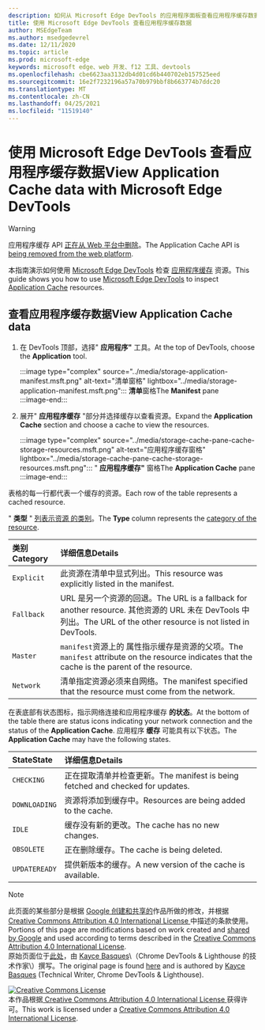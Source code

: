 ```yaml
---
description: 如何从 Microsoft Edge DevTools 的应用程序面板查看应用程序缓存数据。
title: 使用 Microsoft Edge DevTools 查看应用程序缓存数据
author: MSEdgeTeam
ms.author: msedgedevrel
ms.date: 12/11/2020
ms.topic: article
ms.prod: microsoft-edge
keywords: microsoft edge、web 开发、f12 工具、devtools
ms.openlocfilehash: cbe6623aa3132db4d01cd6b440702eb157525eed
ms.sourcegitcommit: 16e2f7232196a57a70b979bbf8b663774b7ddc20
ms.translationtype: MT
ms.contentlocale: zh-CN
ms.lasthandoff: 04/25/2021
ms.locfileid: "11519140"
---
```

<!-- Copyright Kayce Basques 

   Licensed under the Apache License, Version 2.0 (the "License");
   you may not use this file except in compliance with the License.
   You may obtain a copy of the License at

       https://www.apache.org/licenses/LICENSE-2.0

   Unless required by applicable law or agreed to in writing, software
   distributed under the License is distributed on an "AS IS" BASIS,
   WITHOUT WARRANTIES OR CONDITIONS OF ANY KIND, either express or implied.
   See the License for the specific language governing permissions and
   limitations under the License.  -->  

# <a name="view-application-cache-data-with-microsoft-edge-devtools"></a><span data-ttu-id="77779-104">使用 Microsoft Edge DevTools 查看应用程序缓存数据</span><span class="sxs-lookup"><span data-stu-id="77779-104">View Application Cache data with Microsoft Edge DevTools</span></span>  

> [!WARNING]
> <span data-ttu-id="77779-105">应用程序缓存 API [正在从 Web 平台中删除][HTMLStandardOfflineWebApplications]。</span><span class="sxs-lookup"><span data-stu-id="77779-105">The Application Cache API is [being removed from the web platform][HTMLStandardOfflineWebApplications].</span></span>  

<span data-ttu-id="77779-106">本指南演示如何使用 [Microsoft Edge DevTools][MicrosoftEdgeDevTools] 检查 [应用程序缓存][MDNWebAPIsWindowApplicationCache] 资源。</span><span class="sxs-lookup"><span data-stu-id="77779-106">This guide shows you how to use [Microsoft Edge DevTools][MicrosoftEdgeDevTools] to inspect [Application Cache][MDNWebAPIsWindowApplicationCache] resources.</span></span>  

## <a name="view-application-cache-data"></a><span data-ttu-id="77779-107">查看应用程序缓存数据</span><span class="sxs-lookup"><span data-stu-id="77779-107">View Application Cache data</span></span>  

1.  <span data-ttu-id="77779-108">在 DevTools 顶部，选择" **应用程序"** 工具。</span><span class="sxs-lookup"><span data-stu-id="77779-108">At the top of DevTools, choose the **Application** tool.</span></span>  
    
    :::image type="complex" source="../media/storage-application-manifest.msft.png" alt-text="清单窗格" lightbox="../media/storage-application-manifest.msft.png":::
       <span data-ttu-id="77779-110">**清单**窗格</span><span class="sxs-lookup"><span data-stu-id="77779-110">The **Manifest** pane</span></span>  
    :::image-end:::  

1.  <span data-ttu-id="77779-111">展开" **应用程序缓存** "部分并选择缓存以查看资源。</span><span class="sxs-lookup"><span data-stu-id="77779-111">Expand the **Application Cache** section and choose a cache to view the resources.</span></span>  
    
    :::image type="complex" source="../media/storage-cache-pane-cache-storage-resources.msft.png" alt-text="应用程序缓存窗格" lightbox="../media/storage-cache-pane-cache-storage-resources.msft.png":::
       <span data-ttu-id="77779-113">" **应用程序缓存"** 窗格</span><span class="sxs-lookup"><span data-stu-id="77779-113">The **Application Cache** pane</span></span>  
    :::image-end:::  

<span data-ttu-id="77779-114">表格的每一行都代表一个缓存的资源。</span><span class="sxs-lookup"><span data-stu-id="77779-114">Each row of the table represents a cached resource.</span></span>  

<span data-ttu-id="77779-115">" **类型** " [列表示资源 的类别][MDNHTMLResourcesInAnApplicationCache]。</span><span class="sxs-lookup"><span data-stu-id="77779-115">The **Type** column represents the [category of the resource][MDNHTMLResourcesInAnApplicationCache].</span></span>  

| <span data-ttu-id="77779-116">类别</span><span class="sxs-lookup"><span data-stu-id="77779-116">Category</span></span> | <span data-ttu-id="77779-117">详细信息</span><span class="sxs-lookup"><span data-stu-id="77779-117">Details</span></span> |  
|:--- |:--- |  
| `Explicit` | <span data-ttu-id="77779-118">此资源在清单中显式列出。</span><span class="sxs-lookup"><span data-stu-id="77779-118">This resource was explicitly listed in the manifest.</span></span> |  
| `Fallback` | <span data-ttu-id="77779-119">URL 是另一个资源的回退。</span><span class="sxs-lookup"><span data-stu-id="77779-119">The URL is a fallback for another resource.</span></span>  <span data-ttu-id="77779-120">其他资源的 URL 未在 DevTools 中列出。</span><span class="sxs-lookup"><span data-stu-id="77779-120">The URL of the other resource is not listed in DevTools.</span></span> |  
| `Master` | <span data-ttu-id="77779-121">`manifest`资源上的 属性指示缓存是资源的父项。</span><span class="sxs-lookup"><span data-stu-id="77779-121">The `manifest` attribute on the resource indicates that the cache is the parent of the resource.</span></span> |  
| `Network` | <span data-ttu-id="77779-122">清单指定资源必须来自网络。</span><span class="sxs-lookup"><span data-stu-id="77779-122">The manifest specified that the resource must come from the network.</span></span> |  

<!--todo:  replace "Master" phrasing if possible.  -->  

<span data-ttu-id="77779-123">在表底部有状态图标，指示网络连接和应用程序缓存 **的状态**。</span><span class="sxs-lookup"><span data-stu-id="77779-123">At the bottom of the table there are status icons indicating your network connection and the status of the **Application Cache**.</span></span>  <span data-ttu-id="77779-124">应用程序 **缓存** 可能具有以下状态。</span><span class="sxs-lookup"><span data-stu-id="77779-124">The **Application Cache** may have the following states.</span></span>  

| <span data-ttu-id="77779-125">State</span><span class="sxs-lookup"><span data-stu-id="77779-125">State</span></span> | <span data-ttu-id="77779-126">详细信息</span><span class="sxs-lookup"><span data-stu-id="77779-126">Details</span></span> |  
|:--- |:--- |  
| `CHECKING` | <span data-ttu-id="77779-127">正在提取清单并检查更新。</span><span class="sxs-lookup"><span data-stu-id="77779-127">The manifest is being fetched and checked for updates.</span></span> |  
| `DOWNLOADING` | <span data-ttu-id="77779-128">资源将添加到缓存中。</span><span class="sxs-lookup"><span data-stu-id="77779-128">Resources are being added to the cache.</span></span> |  
| `IDLE` | <span data-ttu-id="77779-129">缓存没有新的更改。</span><span class="sxs-lookup"><span data-stu-id="77779-129">The cache has no new changes.</span></span> |  
| `OBSOLETE` | <span data-ttu-id="77779-130">正在删除缓存。</span><span class="sxs-lookup"><span data-stu-id="77779-130">The cache is being deleted.</span></span> |  
| `UPDATEREADY` |  <span data-ttu-id="77779-131">提供新版本的缓存。</span><span class="sxs-lookup"><span data-stu-id="77779-131">A new version of the cache is available.</span></span> |  

<!-- links -->  

[MicrosoftEdgeDevTools]: ../../devtools-guide-chromium/index.md "Microsoft Edge (Chromium) 开发人员工具 | Microsoft Docs"  

[HTMLStandardOfflineWebApplications]: https://html.spec.whatwg.org/multipage/offline.html#offline "脱机 Web 应用程序 - HTML Standard"  

[MDNHTMLResourcesInAnApplicationCache]: https://developer.mozilla.org/docs/Web/HTML/Using_the_application_cache#Resources_in_an_application_cache "应用程序缓存缓存中的|MDN"  
[MDNWebAPIsWindowApplicationCache]: https://developer.mozilla.org/docs/Web/API/Window/applicationCache "Window.applicationCache - Web API |MDN"  

> [!NOTE]
> <span data-ttu-id="77779-136">此页面的某些部分是根据 [Google 创建和共享的][GoogleSitePolicies]作品所做的修改，并根据[ Creative Commons Attribution 4.0 International License ][CCA4IL]中描述的条款使用。</span><span class="sxs-lookup"><span data-stu-id="77779-136">Portions of this page are modifications based on work created and [shared by Google][GoogleSitePolicies] and used according to terms described in the [Creative Commons Attribution 4.0 International License][CCA4IL].</span></span>  
> <span data-ttu-id="77779-137">原始页面位于[此处](https://developers.google.com/web/tools/chrome-devtools/storage/applicationcache)，由 [Kayce Basques][KayceBasques]\（Chrome DevTools \& Lighthouse 的技术作家\）撰写。</span><span class="sxs-lookup"><span data-stu-id="77779-137">The original page is found [here](https://developers.google.com/web/tools/chrome-devtools/storage/applicationcache) and is authored by [Kayce Basques][KayceBasques] \(Technical Writer, Chrome DevTools \& Lighthouse\).</span></span>  

[![Creative Commons License][CCby4Image]][CCA4IL]  
<span data-ttu-id="77779-139">本作品根据[ Creative Commons Attribution 4.0 International License ][CCA4IL]获得许可。</span><span class="sxs-lookup"><span data-stu-id="77779-139">This work is licensed under a [Creative Commons Attribution 4.0 International License][CCA4IL].</span></span>  

[CCA4IL]: https://creativecommons.org/licenses/by/4.0  
[CCby4Image]: https://i.creativecommons.org/l/by/4.0/88x31.png  
[GoogleSitePolicies]: https://developers.google.com/terms/site-policies  
[KayceBasques]: https://developers.google.com/web/resources/contributors/kaycebasques  
